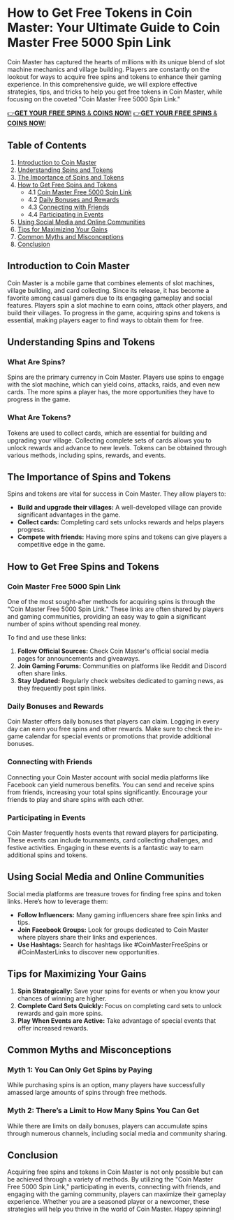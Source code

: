 # How to Get Free Tokens in Coin Master: Your Ultimate Guide to Coin Master Free 5000 Spin Link

Coin Master has captured the hearts of millions with its unique blend of slot machine mechanics and village building. Players are constantly on the lookout for ways to acquire free spins and tokens to enhance their gaming experience. In this comprehensive guide, we will explore effective strategies, tips, and tricks to help you get free tokens in Coin Master, while focusing on the coveted "Coin Master Free 5000 Spin Link."

[👉𝐆𝐄𝐓 𝐘𝐎𝐔𝐑 𝐅𝐑𝐄𝐄 𝐒𝐏𝐈𝐍𝐒 & 𝐂𝐎𝐈𝐍𝐒 𝐍𝐎𝐖!](http://todaylink.site/Coinspins/)
[👉𝐆𝐄𝐓 𝐘𝐎𝐔𝐑 𝐅𝐑𝐄𝐄 𝐒𝐏𝐈𝐍𝐒 & 𝐂𝐎𝐈𝐍𝐒 𝐍𝐎𝐖!](http://todaylink.site/Coinspins/)

## Table of Contents

1. [Introduction to Coin Master](#introduction-to-coin-master)
2. [Understanding Spins and Tokens](#understanding-spins-and-tokens)
3. [The Importance of Spins and Tokens](#the-importance-of-spins-and-tokens)
4. [How to Get Free Spins and Tokens](#how-to-get-free-spins-and-tokens)
   - 4.1 [Coin Master Free 5000 Spin Link](#coin-master-free-5000-spin-link)
   - 4.2 [Daily Bonuses and Rewards](#daily-bonuses-and-rewards)
   - 4.3 [Connecting with Friends](#connecting-with-friends)
   - 4.4 [Participating in Events](#participating-in-events)
5. [Using Social Media and Online Communities](#using-social-media-and-online-communities)
6. [Tips for Maximizing Your Gains](#tips-for-maximizing-your-gains)
7. [Common Myths and Misconceptions](#common-myths-and-misconceptions)
8. [Conclusion](#conclusion)

## Introduction to Coin Master

Coin Master is a mobile game that combines elements of slot machines, village building, and card collecting. Since its release, it has become a favorite among casual gamers due to its engaging gameplay and social features. Players spin a slot machine to earn coins, attack other players, and build their villages. To progress in the game, acquiring spins and tokens is essential, making players eager to find ways to obtain them for free.

## Understanding Spins and Tokens

### What Are Spins?

Spins are the primary currency in Coin Master. Players use spins to engage with the slot machine, which can yield coins, attacks, raids, and even new cards. The more spins a player has, the more opportunities they have to progress in the game.

### What Are Tokens?

Tokens are used to collect cards, which are essential for building and upgrading your village. Collecting complete sets of cards allows you to unlock rewards and advance to new levels. Tokens can be obtained through various methods, including spins, rewards, and events.

## The Importance of Spins and Tokens

Spins and tokens are vital for success in Coin Master. They allow players to:

- **Build and upgrade their villages:** A well-developed village can provide significant advantages in the game.
- **Collect cards:** Completing card sets unlocks rewards and helps players progress.
- **Compete with friends:** Having more spins and tokens can give players a competitive edge in the game.

## How to Get Free Spins and Tokens

### Coin Master Free 5000 Spin Link

One of the most sought-after methods for acquiring spins is through the "Coin Master Free 5000 Spin Link." These links are often shared by players and gaming communities, providing an easy way to gain a significant number of spins without spending real money. 

To find and use these links:

1. **Follow Official Sources:** Check Coin Master's official social media pages for announcements and giveaways.
2. **Join Gaming Forums:** Communities on platforms like Reddit and Discord often share links.
3. **Stay Updated:** Regularly check websites dedicated to gaming news, as they frequently post spin links.

### Daily Bonuses and Rewards

Coin Master offers daily bonuses that players can claim. Logging in every day can earn you free spins and other rewards. Make sure to check the in-game calendar for special events or promotions that provide additional bonuses.

### Connecting with Friends

Connecting your Coin Master account with social media platforms like Facebook can yield numerous benefits. You can send and receive spins from friends, increasing your total spins significantly. Encourage your friends to play and share spins with each other.

### Participating in Events

Coin Master frequently hosts events that reward players for participating. These events can include tournaments, card collecting challenges, and festive activities. Engaging in these events is a fantastic way to earn additional spins and tokens.

## Using Social Media and Online Communities

Social media platforms are treasure troves for finding free spins and token links. Here’s how to leverage them:

- **Follow Influencers:** Many gaming influencers share free spin links and tips.
- **Join Facebook Groups:** Look for groups dedicated to Coin Master where players share their links and experiences.
- **Use Hashtags:** Search for hashtags like #CoinMasterFreeSpins or #CoinMasterLinks to discover new opportunities.

## Tips for Maximizing Your Gains

1. **Spin Strategically:** Save your spins for events or when you know your chances of winning are higher.
2. **Complete Card Sets Quickly:** Focus on completing card sets to unlock rewards and gain more spins.
3. **Play When Events are Active:** Take advantage of special events that offer increased rewards.

## Common Myths and Misconceptions

### Myth 1: You Can Only Get Spins by Paying

While purchasing spins is an option, many players have successfully amassed large amounts of spins through free methods.

### Myth 2: There’s a Limit to How Many Spins You Can Get

While there are limits on daily bonuses, players can accumulate spins through numerous channels, including social media and community sharing.

## Conclusion

Acquiring free spins and tokens in Coin Master is not only possible but can be achieved through a variety of methods. By utilizing the "Coin Master Free 5000 Spin Link," participating in events, connecting with friends, and engaging with the gaming community, players can maximize their gameplay experience. Whether you are a seasoned player or a newcomer, these strategies will help you thrive in the world of Coin Master. Happy spinning!
